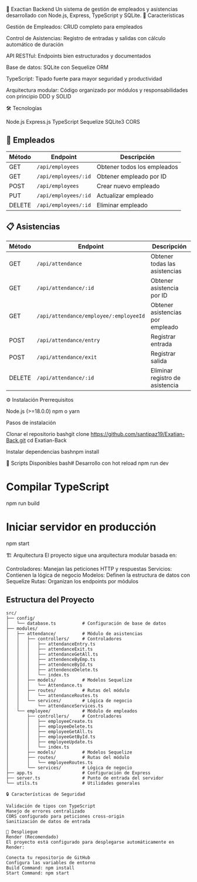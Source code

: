 🏢 Exactian Backend
Un sistema de gestión de empleados y asistencias desarrollado con Node.js, Express, TypeScript y SQLite.
🚀 Características

Gestión de Empleados: CRUD completo para empleados

Control de Asistencias: Registro de entradas y salidas con cálculo automático de duración

API RESTful: Endpoints bien estructurados y documentados

Base de datos: SQLite con Sequelize ORM

TypeScript: Tipado fuerte para mayor seguridad y productividad

Arquitectura modular: Código organizado por módulos y responsabilidades con principio DDD y SOLID


🛠️ Tecnologías

Node.js 
Express.js 
TypeScript 
Sequelize 
SQLite3
CORS 


## 👥 Empleados

| Método | Endpoint                | Descripción                          |
|--------|-------------------------|--------------------------------------|
| GET    | `/api/employees`        | Obtener todos los empleados          |
| GET    | `/api/employees/:id`    | Obtener empleado por ID              |
| POST   | `/api/employees`        | Crear nuevo empleado                 |
| PUT    | `/api/employees/:id`    | Actualizar empleado                   |
| DELETE | `/api/employees/:id`    | Eliminar empleado                    |

## 📋 Asistencias

| Método | Endpoint                         | Descripción                             |
|--------|----------------------------------|-----------------------------------------|
| GET    | `/api/attendance`                | Obtener todas las asistencias           |
| GET    | `/api/attendance/:id`            | Obtener asistencia por ID               |
| GET    | `/api/attendance/employee/:employeeId` | Obtener asistencias por empleado   |
| POST   | `/api/attendance/entry`          | Registrar entrada                       |
| POST   | `/api/attendance/exit`           | Registrar salida                        |
| DELETE | `/api/attendance/:id`            | Eliminar registro de asistencia         |
⚙️ Instalación
Prerrequisitos

Node.js (>=18.0.0)
npm o yarn

Pasos de instalación

Clonar el repositorio
bashgit clone https://github.com/santipaz19/Exatian-Back.git
cd Exatian-Back

Instalar dependencias
bashnpm install

🔧 Scripts Disponibles
bash# Desarrollo con hot reload
npm run dev

# Compilar TypeScript
npm run build

# Iniciar servidor en producción
npm start


🏗️ Arquitectura
El proyecto sigue una arquitectura modular basada en:

Controladores: Manejan las peticiones HTTP y respuestas
Servicios: Contienen la lógica de negocio
Modelos: Definen la estructura de datos con Sequelize
Rutas: Organizan los endpoints por módulos

## Estructura del Proyecto

```plaintext
src/
├── config/
│   └── database.ts          # Configuración de base de datos
├── modules/
│   ├── attendance/          # Módulo de asistencias
│   │   ├── controllers/     # Controladores
│   │   │   ├── attendanceEntry.ts
│   │   │   ├── attendanceExit.ts
│   │   │   ├── attendanceGetAll.ts
│   │   │   ├── attendenceByEmp.ts
│   │   │   ├── attendenceById.ts
│   │   │   ├── attendenceDelete.ts
│   │   │   └── index.ts
│   │   ├── models/          # Modelos Sequelize
│   │   │   └── Attendance.ts
│   │   ├── routes/          # Rutas del módulo
│   │   │   └── attendanceRoutes.ts
│   │   └── services/        # Lógica de negocio
│   │       └── attendanceServices.ts
│   └── employee/            # Módulo de empleados
│       ├── controllers/     # Controladores
│       │   ├── employeeCreate.ts
│       │   ├── employeeDelete.ts
│       │   ├── employeeGetAll.ts
│       │   ├── employeeGetById.ts
│       │   ├── employeeUpdate.ts
│       │   └── index.ts
│       ├── models/          # Modelos Sequelize
│       ├── routes/          # Rutas del módulo
│       │   └── employeeRoutes.ts
│       └── services/        # Lógica de negocio
├── app.ts                   # Configuración de Express
├── server.ts                # Punto de entrada del servidor
└── utils.ts                 # Utilidades generales

🔒 Características de Seguridad

Validación de tipos con TypeScript
Manejo de errores centralizado
CORS configurado para peticiones cross-origin
Sanitización de datos de entrada

🚀 Despliegue
Render (Recomendado)
El proyecto está configurado para desplegarse automáticamente en Render:

Conecta tu repositorio de GitHub
Configura las variables de entorno
Build Command: npm install
Start Command: npm start
